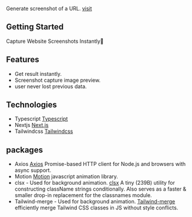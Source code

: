 Generate screenshot of a URL. [visit](https://screenshotgenerator.aamitchaudhary.com.np)

## Getting Started

Capture Website Screenshots Instantly🚀

## Features

- Get result instantly.
- Screenshot capture image preview.
- user never lost previous data.

## Technologies

- Typescript [Typescript](https://www.typescriptlang.org)
- Nextjs [Next.js](https://nextjs.org)
- Tailwindcss [Tailwindcss](https://tailwindcss.com)

## packages

- Axios [Axios](https://axios-http.com/docs/intro) Promise-based HTTP client for Node.js and browsers with async support.
- Motion [Motion](https://www.npmjs.com/package/motion) javascript animation library.
- clsx - Used for background animation. [clsx](https://www.npmjs.com/package/clsx) A tiny (239B) utility for constructing className strings conditionally.
  Also serves as a faster & smaller drop-in replacement for the classnames module.
- Tailwind-merge - Used for background animation. [Tailwind-merge](https://www.npmjs.com/package/tailwind-merge) efficiently merge Tailwind CSS classes in JS without style conflicts.
